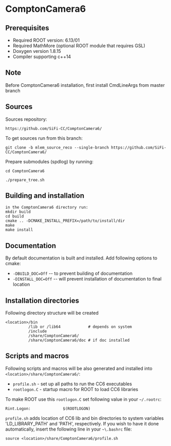 # ComptonCamera6

Prerequisites
------------------------------------------------
* Required ROOT version: 6.13/01
* Required MathMore (optional ROOT module that requires GSL)
* Doxygen version 1.8.15
* Compiler supporting c++14

Note
-------
Before ComptonCamera6 installation, first install CmdLineArgs from master branch 

Sources
-------

Sources repository:
```
https://github.com/SiFi-CC/ComptonCamera6/
```

To get sources run from this branch:
```
git clone -b mlem_source_reco --single-branch https://github.com/SiFi-CC/ComptonCamera6/
```

Prepare submodules (spdlog) by running:
```
cd ComptonCamera6

./prepare_tree.sh
```

Building and installation
-------------------------
```
in the ComptonCamera6 directory run:
mkdir build
cd build
cmake .. -DCMAKE_INSTALL_PREFIX=/path/to/install/dir
make
make install
```

Documentation
-------------
By default documentation is built and installed.
Add following options to cmake:

* `-DBUILD_DOC=Off`  -- to prevent building of documentation
* `-DINSTALL_DOC=Off` -- will prevent installation of documentation to final location


Installation directories
------------------------

Following directory structure will be created
```
<location>/bin
          /lib or /lib64            # depends on system
          /include
          /share/ComptonCamera6/
          /share/ComptonCamera6/doc # if doc installed
```

Scripts and macros
------------------

Following scripts and macros will be also generated and installed into `<location>/share/ComptonCamera6/`:

* `profile.sh` - set up all paths to run the CC6 executables
* `rootlogon.C` - startup macro for ROOT to load CC6 libraries

To make ROOT use this `rootlogon.C` set following value in your `~/.rootrc`:

```
Rint.Logon:              $(ROOTLOGON)
```
`profile.sh` adds location of CC6 lib and bin directories to system variables 'LD_LIBRARY_PATH' and 'PATH', respectively. If you wish to have it done automatically, insert the following line in your `~\.bashrc` file:
```
source <location>/share/ComptonCamera6/profile.sh
```
